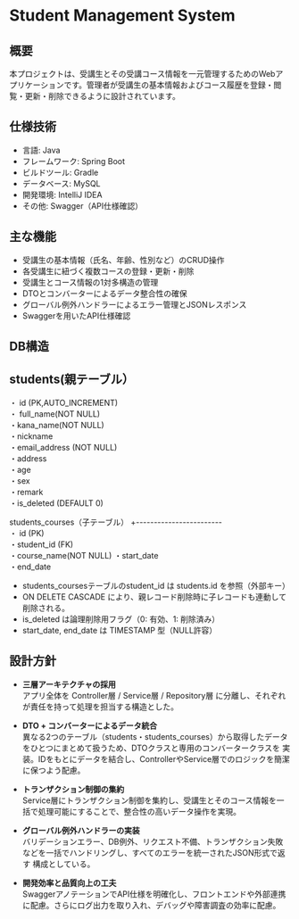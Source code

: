 # Student Management System

## 概要
本プロジェクトは、受講生とその受講コース情報を一元管理するためのWebアプリケーションです。管理者が受講生の基本情報およびコース履歴を登録・閲覧・更新・削除できるように設計されています。

## 仕様技術
- 言語: Java
- フレームワーク: Spring Boot
- ビルドツール: Gradle
- データベース: MySQL
- 開発環境: IntelliJ IDEA
- その他: Swagger（API仕様確認）

## 主な機能
- 受講生の基本情報（氏名、年齢、性別など）のCRUD操作
- 各受講生に紐づく複数コースの登録・更新・削除
- 受講生とコース情報の1対多構造の管理
- DTOとコンバーターによるデータ整合性の確保
- グローバル例外ハンドラーによるエラー管理とJSONレスポンス
- Swaggerを用いたAPI仕様確認

## DB構造

  students(親テーブル）
------------------------ 
・ id (PK,AUTO_INCREMENT)   
・ full_name(NOT NULL)                     
・kana_name(NOT NULL)                        
・nickname                                   
・email_address (NOT NULL)                   
・address                                    
・age                      
・sex                      
・remark                   
・is_deleted (DEFAULT 0)  

 students_courses（子テーブル）
+------------------------                  
・ id (PK)               
・student_id (FK)       
・course_name(NOT NULL) 
・start_date            
・end_date              

- students_coursesテーブルのstudent_id は students.id を参照（外部キー）
- ON DELETE CASCADE により、親レコード削除時に子レコードも連動して削除される。
- is_deleted は論理削除用フラグ（0: 有効、1: 削除済み）
- start_date, end_date は TIMESTAMP 型（NULL許容）

## 設計方針
- **三層アーキテクチャの採用**  
  アプリ全体を Controller層 / Service層 / Repository層 に分離し、それぞれが責任を持って処理を担当する構造とした。

- **DTO + コンバーターによるデータ統合**  
  異なる2つのテーブル（students・students_courses）から取得したデータをひとつにまとめて扱うため、DTOクラスと専用のコンバータークラスを
  実装。IDをもとにデータを結合し、ControllerやService層でのロジックを簡潔に保つよう配慮。

- **トランザクション制御の集約**  
  Service層にトランザクション制御を集約し、受講生とそのコース情報を一括で処理可能にすることで、整合性の高いデータ操作を実現。

- **グローバル例外ハンドラーの実装**  
  バリデーションエラー、DB例外、リクエスト不備、トランザクション失敗などを一括でハンドリングし、すべてのエラーを統一されたJSON形式で返す
  構成としている。

- **開発効率と品質向上の工夫**  
  SwaggerアノテーションでAPI仕様を明確化し、フロントエンドや外部連携に配慮。さらにログ出力を取り入れ、デバッグや障害調査の効率に配慮。
